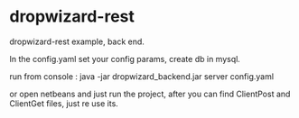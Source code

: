 # dropwizard-rest
dropwizard-rest example, back end.

In the config.yaml set your config params, create db in mysql.

run from console : java -jar dropwizard_backend.jar server config.yaml

or open netbeans and just run the project, after you can find ClientPost and ClientGet files, just re use its.

